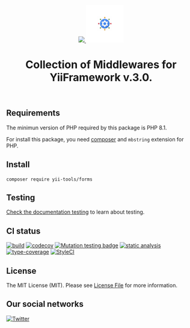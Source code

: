 <p align="center">
    <a href="https://github.com/yii-tools/middleware" target="_blank">
        <img src="https://avatars.githubusercontent.com/u/121752654?s=200&v=4" height="100px">
        <img src="https://github.com/yii-tools/middleware/blob/initial-commit/docs/middleware.png?raw=true" height="100px">
    </a>
    <h1 align="center">Collection of Middlewares for YiiFramework v.3.0.</h1>
    <br>
</p>

## Requirements

The minimun version of PHP required by this package is PHP 8.1.

For install this package, you need [composer](https://getcomposer.org/) and `mbstring` extension for PHP.

## Install

```shell
composer require yii-tools/forms
```

## Testing

[Check the documentation testing](/docs/testing.md) to learn about testing.

## CI status

[![build](https://github.com/yii-tools/middleware/actions/workflows/build.yml/badge.svg)](https://github.com/yii-tools/middleware/actions/workflows/build.yml)
[![codecov](https://codecov.io/gh/yii-tools/middleware/branch/main/graph/badge.svg?token=MF0XUGVLYC)](https://codecov.io/gh/yii-tools/middleware)
[![Mutation testing badge](https://img.shields.io/endpoint?style=flat&url=https%3A%2F%2Fbadge-api.stryker-mutator.io%2Fgithub.com%2Fyii-tools%2Fmiddleware%2Fmain)](https://dashboard.stryker-mutator.io/reports/github.com/yii-tools/middleware/main)
[![static analysis](https://github.com/yii-tools/middleware/actions/workflows/static.yml/badge.svg)](https://github.com/yii-tools/middleware/actions/workflows/static.yml)
[![type-coverage](https://shepherd.dev/github/yii-tools/middleware/coverage.svg)](https://shepherd.dev/github/yii-tools/middleware)
[![StyleCI](https://github.styleci.io/repos/620894851/shield?branch=main)](https://github.styleci.io/repos/620894851?branch=main)

## License

The MIT License (MIT). Please see [License File](LICENSE.md) for more information.

## Our social networks

[![Twitter](https://img.shields.io/badge/twitter-follow-1DA1F2?logo=twitter&logoColor=1DA1F2&labelColor=555555?style=flat)](https://twitter.com/Terabytesoftw)

